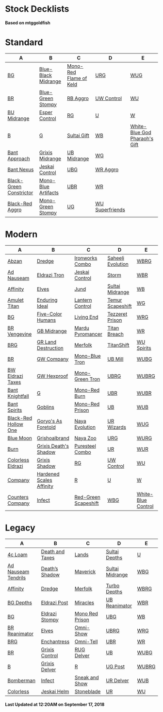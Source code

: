 # Stock Decklists
#### Based on mtggoldfish


# Standard

|                                        A                                         |                                    B                                     |                                       C                                        |                                D                                 |                                              E                                               |
|----------------------------------------------------------------------------------|--------------------------------------------------------------------------|--------------------------------------------------------------------------------|------------------------------------------------------------------|----------------------------------------------------------------------------------------------|
|[BG](./mtggoldfish/Standard/decks/BG.md)                                          |[Blue-Black Midrange](./mtggoldfish/Standard/decks/Blue-Black_Midrange.md)|[Mono-Red Flame of Keld](./mtggoldfish/Standard/decks/Mono-Red_Flame_of_Keld.md)|[URG](./mtggoldfish/Standard/decks/URG.md)                        |[WUG](./mtggoldfish/Standard/decks/WUG.md)                                                    |
|[BR](./mtggoldfish/Standard/decks/BR.md)                                          |[Blue-Green Stompy](./mtggoldfish/Standard/decks/Blue-Green_Stompy.md)    |[RB Aggro](./mtggoldfish/Standard/decks/RB_Aggro.md)                            |[UW Control](./mtggoldfish/Standard/decks/UW_Control.md)          |[WU](./mtggoldfish/Standard/decks/WU.md)                                                      |
|[BU Midrange](./mtggoldfish/Standard/decks/BU_Midrange.md)                        |[Esper Control](./mtggoldfish/Standard/decks/Esper_Control.md)            |[RG](./mtggoldfish/Standard/decks/RG.md)                                        |[U](./mtggoldfish/Standard/decks/U.md)                            |[W](./mtggoldfish/Standard/decks/W.md)                                                        |
|[B](./mtggoldfish/Standard/decks/B.md)                                            |[G](./mtggoldfish/Standard/decks/G.md)                                    |[Sultai Gift](./mtggoldfish/Standard/decks/Sultai_Gift.md)                      |[WB](./mtggoldfish/Standard/decks/WB.md)                          |[White-Blue God Pharaoh's Gift](./mtggoldfish/Standard/decks/White-Blue_God_Pharaoh's_Gift.md)|
|[Bant Approach](./mtggoldfish/Standard/decks/Bant_Approach.md)                    |[Grixis Midrange](./mtggoldfish/Standard/decks/Grixis_Midrange.md)        |[UB Midrange](./mtggoldfish/Standard/decks/UB_Midrange.md)                      |[WG](./mtggoldfish/Standard/decks/WG.md)                          |                                                                                              |
|[Bant Nexus](./mtggoldfish/Standard/decks/Bant_Nexus.md)                          |[Jeskai Control](./mtggoldfish/Standard/decks/Jeskai_Control.md)          |[UBG](./mtggoldfish/Standard/decks/UBG.md)                                      |[WR Aggro](./mtggoldfish/Standard/decks/WR_Aggro.md)              |                                                                                              |
|[Black-Green Constrictor](./mtggoldfish/Standard/decks/Black-Green_Constrictor.md)|[Mono-Blue Artifacts](./mtggoldfish/Standard/decks/Mono-Blue_Artifacts.md)|[UBR](./mtggoldfish/Standard/decks/UBR.md)                                      |[WR](./mtggoldfish/Standard/decks/WR.md)                          |                                                                                              |
|[Black-Red Aggro](./mtggoldfish/Standard/decks/Black-Red_Aggro.md)                |[Mono-Green Stompy](./mtggoldfish/Standard/decks/Mono-Green_Stompy.md)    |[UG](./mtggoldfish/Standard/decks/UG.md)                                        |[WU Superfriends](./mtggoldfish/Standard/decks/WU_Superfriends.md)|                                                                                              |


# Modern

|                                    A                                     |                                        B                                         |                                    C                                     |                                 D                                  |                                  E                                   |
|--------------------------------------------------------------------------|----------------------------------------------------------------------------------|--------------------------------------------------------------------------|--------------------------------------------------------------------|----------------------------------------------------------------------|
|[Abzan](./mtggoldfish/Modern/decks/Abzan.md)                              |[Dredge](./mtggoldfish/Modern/decks/Dredge.md)                                    |[Ironworks Combo](./mtggoldfish/Modern/decks/Ironworks_Combo.md)          |[Saheeli Evolution](./mtggoldfish/Modern/decks/Saheeli_Evolution.md)|[WBRG](./mtggoldfish/Modern/decks/WBRG.md)                            |
|[Ad Nauseam](./mtggoldfish/Modern/decks/Ad_Nauseam.md)                    |[Eldrazi Tron](./mtggoldfish/Modern/decks/Eldrazi_Tron.md)                        |[Jeskai Control](./mtggoldfish/Modern/decks/Jeskai_Control.md)            |[Storm](./mtggoldfish/Modern/decks/Storm.md)                        |[WBR](./mtggoldfish/Modern/decks/WBR.md)                              |
|[Affinity](./mtggoldfish/Modern/decks/Affinity.md)                        |[Elves](./mtggoldfish/Modern/decks/Elves.md)                                      |[Jund](./mtggoldfish/Modern/decks/Jund.md)                                |[Sultai Midrange](./mtggoldfish/Modern/decks/Sultai_Midrange.md)    |[WB](./mtggoldfish/Modern/decks/WB.md)                                |
|[Amulet Titan](./mtggoldfish/Modern/decks/Amulet_Titan.md)                |[Enduring Ideal](./mtggoldfish/Modern/decks/Enduring_Ideal.md)                    |[Lantern Control](./mtggoldfish/Modern/decks/Lantern_Control.md)          |[Temur Scapeshift](./mtggoldfish/Modern/decks/Temur_Scapeshift.md)  |[WG](./mtggoldfish/Modern/decks/WG.md)                                |
|[BG](./mtggoldfish/Modern/decks/BG.md)                                    |[Five-Color Humans](./mtggoldfish/Modern/decks/Five-Color_Humans.md)              |[Living End](./mtggoldfish/Modern/decks/Living_End.md)                    |[Tezzeret Prison](./mtggoldfish/Modern/decks/Tezzeret_Prison.md)    |[WRG](./mtggoldfish/Modern/decks/WRG.md)                              |
|[BR Vengevine](./mtggoldfish/Modern/decks/BR_Vengevine.md)                |[GB Midrange](./mtggoldfish/Modern/decks/GB_Midrange.md)                          |[Mardu Pyromancer](./mtggoldfish/Modern/decks/Mardu_Pyromancer.md)        |[Titan Breach](./mtggoldfish/Modern/decks/Titan_Breach.md)          |[WR](./mtggoldfish/Modern/decks/WR.md)                                |
|[BRG](./mtggoldfish/Modern/decks/BRG.md)                                  |[GR Land Destruction](./mtggoldfish/Modern/decks/GR_Land_Destruction.md)          |[Merfolk](./mtggoldfish/Modern/decks/Merfolk.md)                          |[TitanShift](./mtggoldfish/Modern/decks/TitanShift.md)              |[WU Spirits](./mtggoldfish/Modern/decks/WU_Spirits.md)                |
|[BR](./mtggoldfish/Modern/decks/BR.md)                                    |[GW Company](./mtggoldfish/Modern/decks/GW_Company.md)                            |[Mono-Blue Tron](./mtggoldfish/Modern/decks/Mono-Blue_Tron.md)            |[UB Mill](./mtggoldfish/Modern/decks/UB_Mill.md)                    |[WUBG](./mtggoldfish/Modern/decks/WUBG.md)                            |
|[BW Eldrazi Taxes](./mtggoldfish/Modern/decks/BW_Eldrazi_Taxes.md)        |[GW Hexproof](./mtggoldfish/Modern/decks/GW_Hexproof.md)                          |[Mono-Green Tron](./mtggoldfish/Modern/decks/Mono-Green_Tron.md)          |[UBRG](./mtggoldfish/Modern/decks/UBRG.md)                          |[WUBRG](./mtggoldfish/Modern/decks/WUBRG.md)                          |
|[Bant Knightfall](./mtggoldfish/Modern/decks/Bant_Knightfall.md)          |[G](./mtggoldfish/Modern/decks/G.md)                                              |[Mono-Red Burn](./mtggoldfish/Modern/decks/Mono-Red_Burn.md)              |[UBR](./mtggoldfish/Modern/decks/UBR.md)                            |[WUBR](./mtggoldfish/Modern/decks/WUBR.md)                            |
|[Bant Spirits](./mtggoldfish/Modern/decks/Bant_Spirits.md)                |[Goblins](./mtggoldfish/Modern/decks/Goblins.md)                                  |[Mono-Red Prison](./mtggoldfish/Modern/decks/Mono-Red_Prison.md)          |[UB](./mtggoldfish/Modern/decks/UB.md)                              |[WUB](./mtggoldfish/Modern/decks/WUB.md)                              |
|[Black-Red Hollow One](./mtggoldfish/Modern/decks/Black-Red_Hollow_One.md)|[Goryo's As Foretold](./mtggoldfish/Modern/decks/Goryo's_As_Foretold.md)          |[Naya Evolution](./mtggoldfish/Modern/decks/Naya_Evolution.md)            |[UR Wizards](./mtggoldfish/Modern/decks/UR_Wizards.md)              |[WUG](./mtggoldfish/Modern/decks/WUG.md)                              |
|[Blue Moon](./mtggoldfish/Modern/decks/Blue_Moon.md)                      |[Grishoalbrand](./mtggoldfish/Modern/decks/Grishoalbrand.md)                      |[Naya Zoo](./mtggoldfish/Modern/decks/Naya_Zoo.md)                        |[URG](./mtggoldfish/Modern/decks/URG.md)                            |[WURG](./mtggoldfish/Modern/decks/WURG.md)                            |
|[Burn](./mtggoldfish/Modern/decks/Burn.md)                                |[Grixis Death's Shadow](./mtggoldfish/Modern/decks/Grixis_Death's_Shadow.md)      |[Puresteel Combo](./mtggoldfish/Modern/decks/Puresteel_Combo.md)          |[UR](./mtggoldfish/Modern/decks/UR.md)                              |[WUR](./mtggoldfish/Modern/decks/WUR.md)                              |
|[Colorless Eldrazi](./mtggoldfish/Modern/decks/Colorless_Eldrazi.md)      |[Grixis Shadow](./mtggoldfish/Modern/decks/Grixis_Shadow.md)                      |[RG](./mtggoldfish/Modern/decks/RG.md)                                    |[UW Control](./mtggoldfish/Modern/decks/UW_Control.md)              |[WU](./mtggoldfish/Modern/decks/WU.md)                                |
|[Company](./mtggoldfish/Modern/decks/Company.md)                          |[Hardened Scales Affinity](./mtggoldfish/Modern/decks/Hardened_Scales_Affinity.md)|[R](./mtggoldfish/Modern/decks/R.md)                                      |[U](./mtggoldfish/Modern/decks/U.md)                                |[W](./mtggoldfish/Modern/decks/W.md)                                  |
|[Counters Company](./mtggoldfish/Modern/decks/Counters_Company.md)        |[Infect](./mtggoldfish/Modern/decks/Infect.md)                                    |[Red-Green Scapeshift](./mtggoldfish/Modern/decks/Red-Green_Scapeshift.md)|[WBG](./mtggoldfish/Modern/decks/WBG.md)                            |[White-Blue Control](./mtggoldfish/Modern/decks/White-Blue_Control.md)|


# Legacy

|                                   A                                    |                               B                                |                               C                                |                               D                                |                     E                      |
|------------------------------------------------------------------------|----------------------------------------------------------------|----------------------------------------------------------------|----------------------------------------------------------------|--------------------------------------------|
|[4c Loam](./mtggoldfish/Legacy/decks/4c_Loam.md)                        |[Death and Taxes](./mtggoldfish/Legacy/decks/Death_and_Taxes.md)|[Lands](./mtggoldfish/Legacy/decks/Lands.md)                    |[Sultai Depths](./mtggoldfish/Legacy/decks/Sultai_Depths.md)    |[U](./mtggoldfish/Legacy/decks/U.md)        |
|[Ad Nauseam Tendrils](./mtggoldfish/Legacy/decks/Ad_Nauseam_Tendrils.md)|[Death’s Shadow](./mtggoldfish/Legacy/decks/Death’s_Shadow.md)  |[Maverick](./mtggoldfish/Legacy/decks/Maverick.md)              |[Sultai Midrange](./mtggoldfish/Legacy/decks/Sultai_Midrange.md)|[WBG](./mtggoldfish/Legacy/decks/WBG.md)    |
|[Affinity](./mtggoldfish/Legacy/decks/Affinity.md)                      |[Dredge](./mtggoldfish/Legacy/decks/Dredge.md)                  |[Merfolk](./mtggoldfish/Legacy/decks/Merfolk.md)                |[Turbo Depths](./mtggoldfish/Legacy/decks/Turbo_Depths.md)      |[WBRG](./mtggoldfish/Legacy/decks/WBRG.md)  |
|[BG Depths](./mtggoldfish/Legacy/decks/BG_Depths.md)                    |[Eldrazi Post](./mtggoldfish/Legacy/decks/Eldrazi_Post.md)      |[Miracles](./mtggoldfish/Legacy/decks/Miracles.md)              |[UB Reanimator](./mtggoldfish/Legacy/decks/UB_Reanimator.md)    |[WBR](./mtggoldfish/Legacy/decks/WBR.md)    |
|[BG](./mtggoldfish/Legacy/decks/BG.md)                                  |[Eldrazi Stompy](./mtggoldfish/Legacy/decks/Eldrazi_Stompy.md)  |[Mono Red Prison](./mtggoldfish/Legacy/decks/Mono_Red_Prison.md)|[UBG](./mtggoldfish/Legacy/decks/UBG.md)                        |[WB](./mtggoldfish/Legacy/decks/WB.md)      |
|[BR Reanimator](./mtggoldfish/Legacy/decks/BR_Reanimator.md)            |[Elves](./mtggoldfish/Legacy/decks/Elves.md)                    |[Omni-Show](./mtggoldfish/Legacy/decks/Omni-Show.md)            |[UBRG](./mtggoldfish/Legacy/decks/UBRG.md)                      |[WRG](./mtggoldfish/Legacy/decks/WRG.md)    |
|[BRG](./mtggoldfish/Legacy/decks/BRG.md)                                |[Enchantress](./mtggoldfish/Legacy/decks/Enchantress.md)        |[Omni-Tell](./mtggoldfish/Legacy/decks/Omni-Tell.md)            |[UBR](./mtggoldfish/Legacy/decks/UBR.md)                        |[WR](./mtggoldfish/Legacy/decks/WR.md)      |
|[BR](./mtggoldfish/Legacy/decks/BR.md)                                  |[Grixis Control](./mtggoldfish/Legacy/decks/Grixis_Control.md)  |[RUG Delver](./mtggoldfish/Legacy/decks/RUG_Delver.md)          |[UB](./mtggoldfish/Legacy/decks/UB.md)                          |[WUBG](./mtggoldfish/Legacy/decks/WUBG.md)  |
|[B](./mtggoldfish/Legacy/decks/B.md)                                    |[Grixis Delver](./mtggoldfish/Legacy/decks/Grixis_Delver.md)    |[R](./mtggoldfish/Legacy/decks/R.md)                            |[UG Post](./mtggoldfish/Legacy/decks/UG_Post.md)                |[WUBRG](./mtggoldfish/Legacy/decks/WUBRG.md)|
|[Bomberman](./mtggoldfish/Legacy/decks/Bomberman.md)                    |[Infect](./mtggoldfish/Legacy/decks/Infect.md)                  |[Sneak and Show](./mtggoldfish/Legacy/decks/Sneak_and_Show.md)  |[UR Delver](./mtggoldfish/Legacy/decks/UR_Delver.md)            |[WUB](./mtggoldfish/Legacy/decks/WUB.md)    |
|[Colorless](./mtggoldfish/Legacy/decks/Colorless.md)                    |[Jeskai Helm](./mtggoldfish/Legacy/decks/Jeskai_Helm.md)        |[Stoneblade](./mtggoldfish/Legacy/decks/Stoneblade.md)          |[UR](./mtggoldfish/Legacy/decks/UR.md)                          |[WU](./mtggoldfish/Legacy/decks/WU.md)      |



#### Last Updated at 12:20AM on September 17, 2018